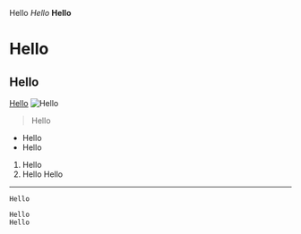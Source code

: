 Hello
*Hello*
**Hello**
# Hello
## Hello
[Hello](google.com)
![Hello](https://hddesktopwallpapers.in/wp-content/uploads/2015/06/landscape-pictures.jpg)
>Hello

* Hello
* Hello
1. Hello
2. Hello
Hello
---
`Hello`
```
Hello
Hello
```
